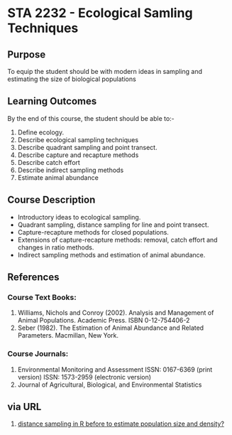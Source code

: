 # STA 2232 - Ecological Samling Techniques 
## Purpose
To equip the student should be with modern ideas in sampling and estimating the size of biological populations
## Learning Outcomes
By the end of this course, the student should be able to:-
1. Define ecology.
2. Describe ecological sampling techniques
3. Describe quadrant sampling and point transect.
4. Describe capture and recapture methods
5. Describe catch effort
6. Describe indirect sampling methods
7. Estimate animal abundance

## Course Description
- Introductory ideas to ecological sampling.
- Quadrant sampling, distance sampling for line and point transect.
- Capture-recapture methods for closed populations.
- Extensions of capture-recapture methods: removal, catch effort and changes in ratio methods.
- Indirect sampling methods and estimation of animal abundance.

## References
### Course Text Books:
1) Williams, Nichols and Conroy (2002). Analysis and Management of Animal Populations. Academic Press. ISBN 0-12-754406-2
2) Seber (1982). The Estimation of Animal Abundance and Related Parameters. Macmillan, New York.
### Course Journals:
1) Environmental Monitoring and Assessment ISSN: 0167-6369 (print version) ISSN: 1573-2959 (electronic version)
2) Journal of Agricultural, Biological, and Environmental Statistics

## via URL
1. [distance sampling in R before to estimate population size and density?](https://distancesampling.org/)
